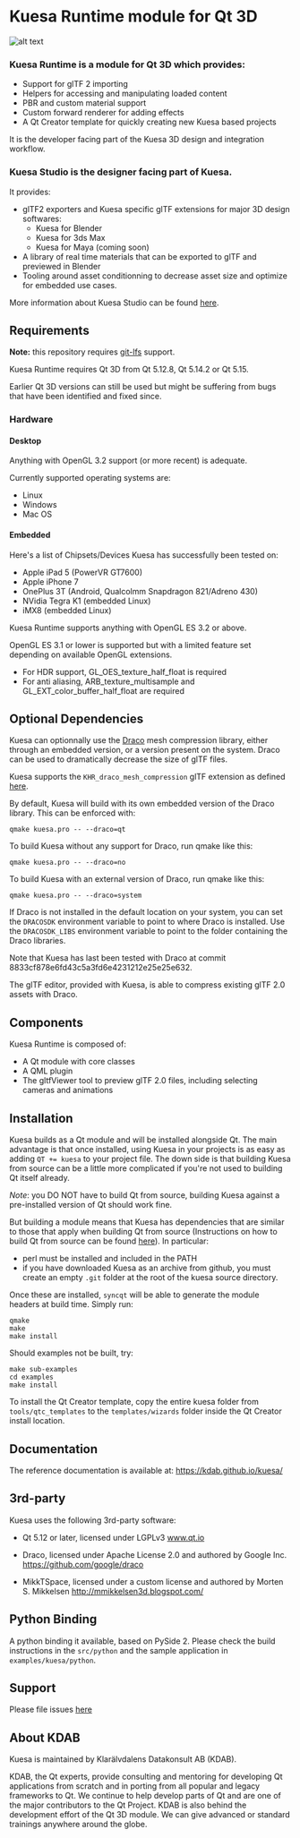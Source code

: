 # Kuesa Runtime module for Qt 3D

![alt text](https://github.com/KDAB/kuesa/blob/dev/examples/kuesa/assets/misc/kuesa_carscene.png)


### Kuesa Runtime is a module for Qt 3D which provides:
* Support for glTF 2 importing
* Helpers for accessing and manipulating loaded content
* PBR and custom material support
* Custom forward renderer for adding effects
* A Qt Creator template for quickly creating new Kuesa based projects

It is the developer facing part of the Kuesa 3D design and integration workflow.

### Kuesa Studio is the designer facing part of Kuesa.

It provides:

* glTF2 exporters and Kuesa specific glTF extensions for major 3D design softwares:
    * Kuesa for Blender
    * Kuesa for 3ds Max
    * Kuesa for Maya (coming soon)
* A library of real time materials that can be exported to glTF and previewed in Blender
* Tooling around asset conditionning to decrease asset size and optimize for embedded use cases.

More information about Kuesa Studio can be found [here](https://www.kdab.com/kuesa/).

## Requirements

**Note:** this repository requires [git-lfs](https://git-lfs.github.com) support.

Kuesa Runtime requires Qt 3D from Qt 5.12.8, Qt 5.14.2 or Qt 5.15.

Earlier Qt 3D versions can still be used but might be suffering from bugs
that have been identified and fixed since.

### Hardware

#### Desktop

Anything with OpenGL 3.2 support (or more recent) is adequate.

Currently supported operating systems are:
* Linux
* Windows
* Mac OS

#### Embedded

Here's a list of Chipsets/Devices Kuesa has successfully been tested on:
* Apple iPad 5 (PowerVR GT7600)
* Apple iPhone 7
* OnePlus 3T (Android, Qualcolmm Snapdragon 821/Adreno 430)
* NVidia Tegra K1 (embedded Linux)
* iMX8 (embedded Linux)

Kuesa Runtime supports anything with OpenGL ES 3.2 or above.

OpenGL ES 3.1 or lower is supported but with a limited feature set depending on available OpenGL extensions.
* For HDR support, GL_OES_texture_half_float is required
* For anti aliasing, ARB_texture_multisample and GL_EXT_color_buffer_half_float are required

## Optional Dependencies

Kuesa can optionnally use the [Draco](https://github.com/google/draco) mesh compression library,
either through an embedded version, or a version present on the system.
Draco can be used to dramatically decrease the size of glTF files.

Kuesa supports the ``KHR_draco_mesh_compression`` glTF extension as defined [here](https://github.com/KhronosGroup/glTF/blob/master/extensions/2.0/Khronos/KHR_draco_mesh_compression/).

By default, Kuesa will build with its own embedded version of the Draco library.
This can be enforced with:

    qmake kuesa.pro -- --draco=qt

To build Kuesa without any support for Draco, run qmake like this:

    qmake kuesa.pro -- --draco=no

To build Kuesa with an external version of Draco, run qmake like this:

    qmake kuesa.pro -- --draco=system

If Draco is not installed in the default location on your system, you can
set the `DRACOSDK` environment variable to point to where Draco is installed.
Use the `DRACOSDK_LIBS` environment variable to point to the folder containing
the Draco libraries.

Note that Kuesa has last been tested with Draco at commit 8833cf878e6fd43c5a3fd6e4231212e25e25e632.

The glTF editor, provided with Kuesa, is able to compress existing glTF 2.0
assets with Draco.

## Components

Kuesa Runtime is composed of:
* A Qt module with core classes
* A QML plugin
* The gltfViewer tool to preview glTF 2.0 files, including selecting cameras and animations

## Installation

Kuesa builds as a Qt module and will be installed alongside Qt. The main advantage
is that once installed, using Kuesa in your projects is as easy as adding ``QT += kuesa``
to your project file. The down side is that building Kuesa from source can be a little
more complicated if you're not used to building Qt itself already.

*Note*: you DO NOT have to build Qt from source, building Kuesa against a pre-installed
version of Qt should work fine.

But building a module means that Kuesa has dependencies that are similar to those that
apply when building Qt from source (Instructions on how to build Qt from source can be
found [here](https://wiki.qt.io/Building_Qt_5_from_Git)). In particular:
* perl must be installed and included in the PATH
* if you have downloaded Kuesa as an archive from github, you must create an
  empty ``.git`` folder at the root of the kuesa source directory.

Once these are installed, ``syncqt`` will be able to generate the module headers at
build time. Simply run:

    qmake
    make
    make install

Should examples not be built, try:

    make sub-examples
    cd examples
    make install

To install the Qt Creator template, copy the entire kuesa folder
from ``tools/qtc_templates`` to the ``templates/wizards`` folder inside
the Qt Creator install location.

## Documentation

The reference documentation is available at: https://kdab.github.io/kuesa/

## 3rd-party
Kuesa uses the following 3rd-party software:
* Qt 5.12 or later, licensed under LGPLv3
www.qt.io

* Draco, licensed under Apache License 2.0 and authored by Google Inc.
https://github.com/google/draco

* MikkTSpace, licensed under a custom license and authored by Morten S. Mikkelsen
http://mmikkelsen3d.blogspot.com/

## Python Binding

A python binding it available, based on PySide 2. Please check the build instructions
in the ``src/python`` and the sample application in ``examples/kuesa/python``.

## Support

Please file issues [here](https://github.com/KDAB/Kuesa/issues)

## About KDAB

Kuesa is maintained by Klarälvdalens Datakonsult AB (KDAB).

KDAB, the Qt experts, provide consulting and mentoring for developing
Qt applications from scratch and in porting from all popular and legacy
frameworks to Qt. We continue to help develop parts of Qt and are one
of the major contributors to the Qt Project. KDAB is also behind the development effort of the Qt 3D module. We can give advanced or standard trainings anywhere around the globe.
